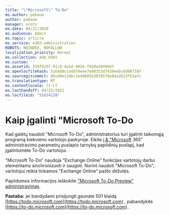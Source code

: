 ```yaml
---
title: "\"Microsoft\" To-Do"
ms.author: pebaum
author: pebaum
manager: scotv
ms.date: 04/21/2020
ms.audience: Admin
ms.topic: article
ms.service: o365-administration
ROBOTS: NOINDEX, NOFOLLOW
localization_priority: Normal
ms.collection: Adm_O365
ms.custom: ''
ms.assetid: 339f925f-91c8-4a1d-902b-f920e58999df
ms.openlocfilehash: 516ad0ccadd74eee7e00353d7439eebc6d88718f
ms.sourcegitcommit: 8bc60ec34bc1e40685e3976576e04a2623f63a7c
ms.translationtype: MT
ms.contentlocale: lt-LT
ms.lasthandoff: 04/15/2021
ms.locfileid: "51814128"
---
```

# <a name="how-to-enable-microsoft-to-do"></a>Kaip įgalinti "Microsoft To-Do

Kad galėtų naudoti "Microsoft To-Do", administratorius turi įgalinti taikomąją programą kiekvieno vartotojo paskyroje. Eikite [į &amp; "Microsoft](https://portal.office.com/adminportal/home#/Settings/ServicesAndAddIns) 365" administravimo parametrų puslapio tarnybų papildinių puslapį, kad įgalintumėte To-Do vartotojui.
  
"Microsoft To-Do" naudoja "Exchange Online" funkcijas vartotojų darbo elementams sinchronizuoti ir saugoti. Norint naudoti "Microsoft To-Do", vartotojui reikia tinkamos "Exchange Online" pašto dėžutės.
  
Papildomos informacijos ieškokite ["Microsoft To-Do Preview" administravimas](https://support.office.com/article/490c1a8c-2333-4952-8125-841afadb9620.aspx).
  
 **Pastaba:** jei bandydami prisijungti gaunate 501 klaidą [https://todo.microsoft.com](https://todo.microsoft.com) , pabandykite [https://to-do.microsoft.com](https://to-do.microsoft.com) .
  

